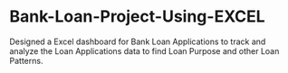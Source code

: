 # Bank-Loan-Project-Using-EXCEL
Designed a Excel dashboard for Bank Loan Applications to track and analyze the Loan Applications data to find Loan Purpose and other Loan Patterns.
